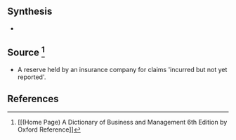 ## Synthesis
- 
## Source [^1]
- A reserve held by an insurance company for claims 'incurred but not yet reported'.
## References

[^1]: [[(Home Page) A Dictionary of Business and Management 6th Edition by Oxford Reference]]